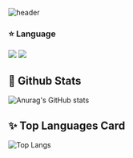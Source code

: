 
  <!--Header-->
  ![header](https://capsule-render.vercel.app/api?type=Soft&color=gradient&height=300&section=header&text=Believe%20in%20youreslf%20%F0%9F%A4%97)

<div>
  <!--Body-->
  
  ### :star: Language
  <!--Python-->
  <img src="https://img.shields.io/badge/Python-3776AB?style=flat-square&logo=Python&logoColor=white"/>
  <!--JavaScript-->
  <img src="https://img.shields.io/badge/JavaScript-F7DF1E?style=flat-square&logo=JavaScript&logoColor=white"/>

  ## :dizzy: Github Stats
  ![Anurag's GitHub stats](https://github-readme-stats.vercel.app/api?username=CHE1210) 

  ## :sparkles: Top Languages Card
  ![Top Langs](https://github-readme-stats.vercel.app/api/top-langs/?username=CHE1210)
